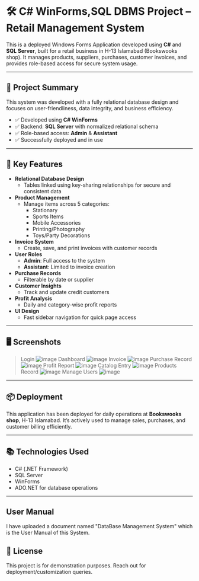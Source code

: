# 🛠️ C# WinForms,SQL DBMS Project – Retail Management System

This is a deployed Windows Forms Application developed using **C#** and **SQL Server**, built for a retail business in H-13 Islamabad (Bookswooks shop). It manages products, suppliers, purchases, customer invoices, and provides role-based access for secure system usage.

---

## 📌 Project Summary

This system was developed with a fully relational database design and focuses on user-friendliness, data integrity, and business efficiency.

- ✅ Developed using **C# WinForms**
- ✅ Backend: **SQL Server** with normalized relational schema
- ✅ Role-based access: **Admin** & **Assistant**
- ✅ Successfully deployed and in use

---

## 🔑 Key Features

- **Relational Database Design**
  - Tables linked using key-sharing relationships for secure and consistent data
- **Product Management**
  - Manage items across 5 categories:
    - Stationary
    - Sports Items
    - Mobile Accessories
    - Printing/Photography
    - Toys/Party Decorations
- **Invoice System**
  - Create, save, and print invoices with customer records
- **User Roles**
  - **Admin**: Full access to the system
  - **Assistant**: Limited to invoice creation
- **Purchase Records**
  - Filterable by date or supplier
- **Customer Insights**
  - Track and update credit customers
- **Profit Analysis**
  - Daily and category-wise profit reports
- **UI Design**
  - Fast sidebar navigation for quick page access

---

## 🖥️ Screenshots
>Login
![image](https://github.com/user-attachments/assets/e6b06334-8ce2-4032-8150-97e2e53d2c0e)
>Dashboard
![image](https://github.com/user-attachments/assets/cfe62c64-c104-4208-905b-b2110996ae99)
>Invoice
![image](https://github.com/user-attachments/assets/09e8d9f4-e35a-440b-84ae-b504b87c835f)
>Purchase Record
![image](https://github.com/user-attachments/assets/7f25d852-6187-4a07-984c-4c69ea72f474)
>Profit Report
![image](https://github.com/user-attachments/assets/0b4ed867-08df-47a3-9de8-71e3bc317d9c)
>Catalog Entry
![image](https://github.com/user-attachments/assets/91ba3aa3-d92b-4916-98ee-f73768d248e8)
>Products Record
![image](https://github.com/user-attachments/assets/ca8b0389-8514-4fcd-9aef-254c94119e20)
>Manage Users
![image](https://github.com/user-attachments/assets/d45d7d46-278f-4eab-af4f-e25574c90329)

---

## 📦 Deployment

This application has been deployed for daily operations at **Bookswooks shop**, H-13 Islamabad. It’s actively used to manage sales, purchases, and customer billing efficiently.

---

## 📚 Technologies Used

- C# (.NET Framework)
- SQL Server
- WinForms
- ADO.NET for database operations

---
## User Manual 
I have uploaded a document named "DataBase Management System" which is the User Manual of this System.
## 🔖 License

This project is for demonstration purposes. Reach out for deployment/customization queries.
